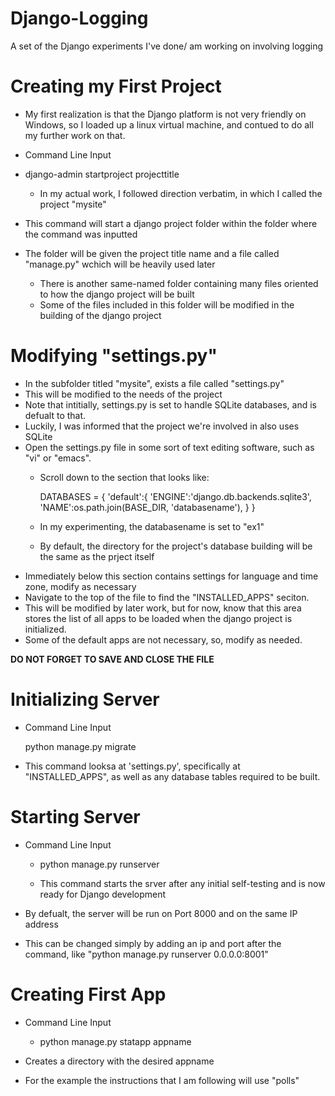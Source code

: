 # Django-Logging
A set of the Django experiments I've done/ am working on involving logging

# Creating my First Project
- My first realization is that the Django platform is not very friendly on Windows, so I loaded up a linux virtual machine, and contued to do all my further work on that.
- Command Line Input

- django-admin startproject projecttitle

  * In my actual work, I followed direction verbatim, in which I called the project "mysite"
- This command will start a django project folder within the folder where the command was inputted
- The folder will be given the project title name and a file called "manage.py" wchich will be heavily used later
  * There is another same-named folder containing many files oriented to how the django project will be built
  * Some of the files included in this folder will be modified in the building of the django project

# Modifying "settings.py"

- In the subfolder titled "mysite", exists a file called "settings.py"
- This will be modified to the needs of the project
- Note that intitially, settings.py is set to handle SQLite databases, and is defualt to that.
- Luckily, I was informed that the project we're involved in also uses SQLite
- Open the settings.py file in some sort of text editing software, such as "vi" or "emacs".
  * Scroll down to the section that looks like:
  
    DATABASES = {
           'default':{
                 'ENGINE':'django.db.backends.sqlite3',
                 'NAME':os.path.join(BASE_DIR, 'databasename'),
           }
     }
  * In my experimenting, the databasename is set to "ex1"
  * By default, the directory for the project's database building will be the same as the prject itself
- Immediately below this section contains settings for language and time zone, modify as necessary
- Navigate to the top of the file to find the "INSTALLED_APPS" seciton.
- This will be modified by later work, but for now, know that this area stores the list of all apps to be loaded when the django project is initialized.
- Some of the default apps are not necessary, so, modify as needed.

**DO NOT FORGET TO SAVE AND CLOSE THE FILE**

# Initializing Server

- Command Line Input

    python manage.py migrate

- This command looksa at 'settings.py', specifically at "INSTALLED_APPS", as well as any database tables required to be built.

# Starting Server

- Command Line Input

  * python manage.py runserver

  * This command starts the srver after any initial self-testing and is now ready for Django development
- By defualt, the server will be run on Port 8000 and on the same IP address
- This can be changed simply by adding an ip and port after the command, like "python manage.py runserver 0.0.0.0:8001"

# Creating First App

- Command Line Input

  * python manage.py statapp appname

- Creates a directory with the desired appname
- For the example the instructions that I am following will use "polls"
